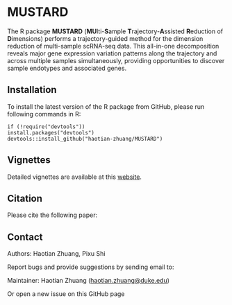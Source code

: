 # MUSTARD
The R package **MUSTARD** (**MU**lti-**S**ample **T**rajectory-**A**ssisted **R**eduction of **D**imensions) performs a trajectory-guided method for the dimension reduction of multi-sample scRNA-seq data. This all-in-one decomposition reveals major gene expression variation patterns along the trajectory and across multiple samples simultaneously, providing opportunities to discover sample endotypes and associated genes.

## Installation

To install the latest version of the R package from GitHub, please run following commands in R:

```         
if (!require("devtools"))
install.packages("devtools")
devtools::install_github("haotian-zhuang/MUSTARD")
```

## Vignettes
Detailed vignettes are available at this [website](https://haotian-zhuang.github.io/MUSTARD/).

## Citation

Please cite the following paper:

## Contact

Authors: Haotian Zhuang, Pixu Shi

Report bugs and provide suggestions by sending email to:

Maintainer: Haotian Zhuang (haotian.zhuang@duke.edu)

Or open a new issue on this GitHub page
